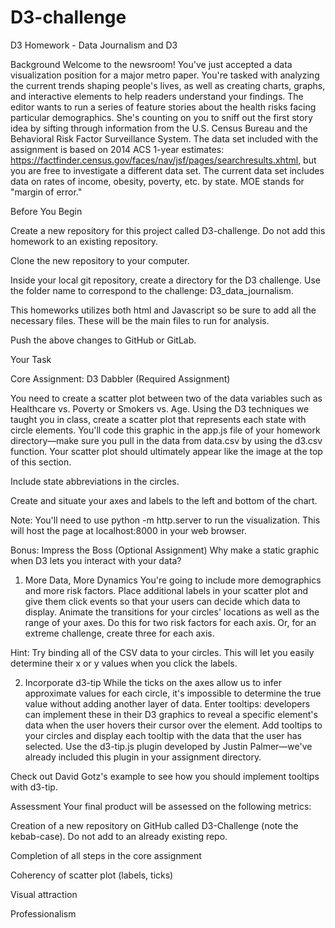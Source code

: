 # D3-challenge

D3 Homework - Data Journalism and D3


Background
Welcome to the newsroom! You've just accepted a data visualization position for a major metro paper. You're tasked with analyzing the current trends shaping people's lives, as well as creating charts, graphs, and interactive elements to help readers understand your findings.
The editor wants to run a series of feature stories about the health risks facing particular demographics. She's counting on you to sniff out the first story idea by sifting through information from the U.S. Census Bureau and the Behavioral Risk Factor Surveillance System.
The data set included with the assignment is based on 2014 ACS 1-year estimates: https://factfinder.census.gov/faces/nav/jsf/pages/searchresults.xhtml, but you are free to investigate a different data set. The current data set includes data on rates of income, obesity, poverty, etc. by state. MOE stands for "margin of error."

Before You Begin


Create a new repository for this project called D3-challenge. Do not add this homework to an existing repository.


Clone the new repository to your computer.


Inside your local git repository, create a directory for the D3 challenge. Use the folder name to correspond to the challenge: D3_data_journalism.


This homeworks utilizes both html and Javascript so be sure to add all the necessary files. These will be the main files to run for analysis.


Push the above changes to GitHub or GitLab.



Your Task

Core Assignment: D3 Dabbler (Required Assignment)

You need to create a scatter plot between two of the data variables such as Healthcare vs. Poverty or Smokers vs. Age.
Using the D3 techniques we taught you in class, create a scatter plot that represents each state with circle elements. You'll code this graphic in the app.js file of your homework directory—make sure you pull in the data from data.csv by using the d3.csv function. Your scatter plot should ultimately appear like the image at the top of this section.


Include state abbreviations in the circles.


Create and situate your axes and labels to the left and bottom of the chart.


Note: You'll need to use python -m http.server to run the visualization. This will host the page at localhost:8000 in your web browser.




Bonus: Impress the Boss (Optional Assignment)
Why make a static graphic when D3 lets you interact with your data?


1. More Data, More Dynamics
You're going to include more demographics and more risk factors. Place additional labels in your scatter plot and give them click events so that your users can decide which data to display. Animate the transitions for your circles' locations as well as the range of your axes. Do this for two risk factors for each axis. Or, for an extreme challenge, create three for each axis.

Hint: Try binding all of the CSV data to your circles. This will let you easily determine their x or y values when you click the labels.


2. Incorporate d3-tip
While the ticks on the axes allow us to infer approximate values for each circle, it's impossible to determine the true value without adding another layer of data. Enter tooltips: developers can implement these in their D3 graphics to reveal a specific element's data when the user hovers their cursor over the element. Add tooltips to your circles and display each tooltip with the data that the user has selected. Use the d3-tip.js plugin developed by Justin Palmer—we've already included this plugin in your assignment directory.


Check out David Gotz's example to see how you should implement tooltips with d3-tip.



Assessment
Your final product will be assessed on the following metrics:


Creation of a new repository on GitHub called D3-Challenge (note the kebab-case). Do not add to an already existing repo.


Completion of all steps in the core assignment


Coherency of scatter plot (labels, ticks)


Visual attraction


Professionalism
